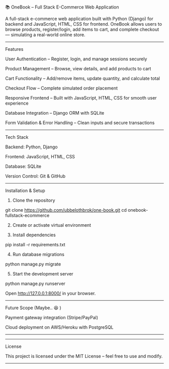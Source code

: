 📚 OneBook – Full Stack E-Commerce Web Application

A full-stack e-commerce web application built with Python (Django) for backend and JavaScript, HTML, CSS for frontend.
OneBook allows users to browse products, register/login, add items to cart, and complete checkout — simulating a real-world online store.


---

Features

User Authentication – Register, login, and manage sessions securely

Product Management – Browse, view details, and add products to cart

Cart Functionality – Add/remove items, update quantity, and calculate total

Checkout Flow – Complete simulated order placement

Responsive Frontend – Built with JavaScript, HTML, CSS for smooth user experience

Database Integration – Django ORM with SQLite

Form Validation & Error Handling – Clean inputs and secure transactions



---

Tech Stack

Backend: Python, Django

Frontend: JavaScript, HTML, CSS

Database: SQLite

Version Control: Git & GitHub



---

Installation & Setup

1. Clone the repository



git clone https://github.com/ubbelothbrok/one-book.git
cd onebook-fullstack-ecommerce

2. Create or activate virtual environment


3. Install dependencies

pip install -r requirements.txt

4. Run database migrations



python manage.py migrate

5. Start the development server



python manage.py runserver

Open http://127.0.0.1:8000/ in your browser.


---

Future Scope (Maybe.. 😆 )

Payment gateway integration (Stripe/PayPal)

Cloud deployment on AWS/Heroku with PostgreSQL

---

---

License

This project is licensed under the MIT License – feel free to use and modify.


---








